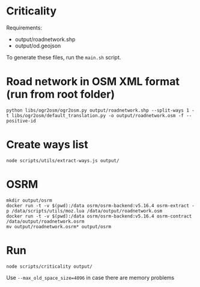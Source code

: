 # Criticality

Requirements:
- output/roadnetwork.shp
- output/od.geojson

To generate these files, run the `main.sh` script.

# Road network in OSM XML format (run from root folder)
```
python libs/ogr2osm/ogr2osm.py output/roadnetwork.shp --split-ways 1 -t libs/ogr2osm/default_translation.py -o output/roadnetwork.osm -f --positive-id
```

# Create ways list
```
node scripts/utils/extract-ways.js output/
```

# OSRM
```
mkdir output/osrm
docker run -t -v $(pwd):/data osrm/osrm-backend:v5.16.4 osrm-extract -p /data/scripts/utils/moz.lua /data/output/roadnetwork.osm
docker run -t -v $(pwd):/data osrm/osrm-backend:v5.16.4 osrm-contract /data/output/roadnetwork.osrm
mv output/roadnetwork.osrm* output/osrm
```

# Run
```
node scripts/criticality output/
```

Use `--max_old_space_size=4096` in case there are memory problems